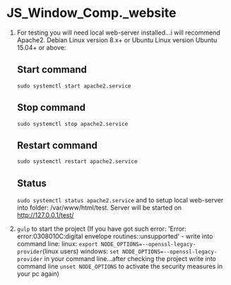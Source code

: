 # JS_Window_Comp._website

1. For testing you will need local web-server installed...i will recommend Apache2. Debian Linux version 8.x+ or Ubuntu Linux version Ubuntu 15.04+ or above: 
    ## Start command ##
    `sudo systemctl start apache2.service`
    ## Stop command ##
    `sudo systemctl stop apache2.service`
    ## Restart command ##
    `sudo systemctl restart apache2.service`
    ## Status ##
    `sudo systemctl status apache2.service`
and to setup local web-server into folder: /var/www/html/test.
Server will be started on http://127.0.0.1/test/ 

2. `gulp` to start the project
(If you have got such error: 'Error: error:0308010C:digital envelope routines::unsupported' - write into command line: 
    linux: `export NODE_OPTIONS=--openssl-legacy-provider`(linux users) 
    windows: `set NODE_OPTIONS=--openssl-legacy-provider`
in your command line...after checking the project write into command line `unset NODE_OPTIONS` to activate the security measures in your pc again)

